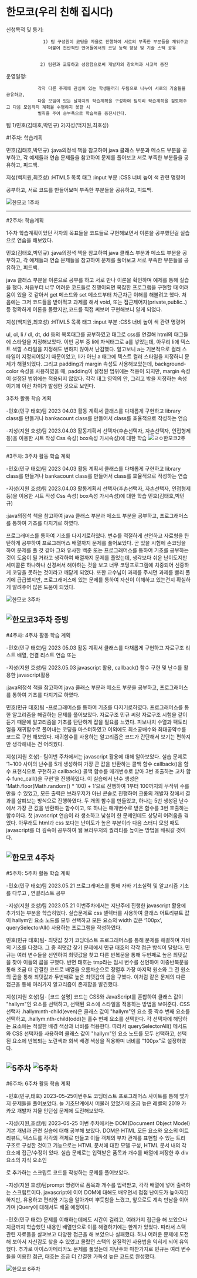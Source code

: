 # 한모코(우리 친해 집시다)

신청목적 및 동기: 

                  1) 팀 구성원이 코딩을 자율로 진행하여 서로의 부족한 부분들을 채워주고
                    더불어 전반적인 언어들에서의 코딩 능력 향상 및 기술 스택 공유
                    
                    
                 2) 팀원과 교류하고 성장함으로써 개발자의 창의력과 사고력 증진
                 
운영일정: 


                각자 다른 주제에 관심이 있는 학생들끼리 두팀으로 나누어 서로의 기술들을 공유하고, 
                다음 모임이 있는 날까지의 학습계획을 구성하여 팀끼리 학습계획을 검토해주고 다음 모임까지 계획을 수행하지 못할 시 
                벌칙을 주어 승부욕으로 학습력을 증진시킨다.
                
                
팀
1)민호(김태호,박민규)
2)지성(백지원,최호성)

#1주차:
학습계획

민호(김태호,박민규)
:java의정석 책을 참고하여 java 클래스 부분과 메소드 부분을 공부하고, 
각 예제들과 연습 문제들을 참고하여 
문제를 풀어보고 서로 부족한 부분들을 공유하고, 피드백.

지성(백지원,최호성)
:HTML5 목록 태그 :input 부분
:CSS 너비 높이 색 관련 명령어 

공부하고, 서로 코드를 만들어보며 부족한 부분들을 공유하고, 피드백.

![한모코 1주차](https://user-images.githubusercontent.com/126559845/226876920-fe8a9c66-b6d4-447a-8df9-b6e0a99acbd2.jpg)





--------------------------------------------------------------------------------------------------------------
#2주차:
학습계획

1주차 학습계획이었던 각자의 목표들을 코드들로 구현해보면서 이론을 공부했던걸 실습으로 연습을 해보았다.

민호(김태호,박민규)
:java의정석 책을 참고하여 java 클래스 부분과 메소드 부분을 공부하고, 
각 예제들과 연습 문제들을 참고하여 
문제를 풀어보고 서로 부족한 부분들을 공유하고, 피드백.

 java 클래스 부분을 이론으로 공부를 하고 서로 만나 이론을 확인하며 예제를 통해 실습을 했다. 처음부터 너무 어려운 코드들로
진행이되면 복잡한 프로그램을 구현할 때 어려움이 있을 것 같아서 get 메소드와 set 메소드부터 차근차근 이해를 해볼려고 했다.
처음에는 그저 코드들을 받아적고 과제를 해서 void, 또는 접근제어자(private,public..)등 정확하게 이론을 몰랐지만,코드를 직접
써보며 구현해보니 알게 되었다.



지성(백지원,최호성)
:HTML5 목록 태그 :input 부분
:CSS 너비 높이 색 관련 명령어

 ul, ol, li / dl, dt, dd 등의 목록태그를 공부하였고 <link> 태그로 css를 연결해 html의 태그들에 스타일을 지정해보았다. 이번 공부 중 li에 자식태그로 a를 넣었는데, 아무리 li에 텍스트 색깔 스타일을 지정해도 변하지 않아서 난감했다. 알고보니 a는 기본적으로  컬러 스타일이 지정되어있기 때문이었고, li가 아닌 a 태그에 텍스트 컬러 스타일을 지정하니 문제가 해결되었다. 그리고 padding과 margin 속성도 사용해보았는데, background-color 속성을 사용하였을 때, padding이 설정된 범위에는 적용이 되지만, margin 속성이 설정된 범위에는 적용되지 않았다. 각각 태그 영역의 안, 그리고 밖을 지정하는 속성이기에 이런 차이가 발생한 것으로 보인다. 


3주차 활동 학습 계획 


-민호(민규 태호)팀 2023 04.03 활동 계획서
클래스를 다채롭게 구현하고 library class를 만들거나 bankacount class를 만들어서 
class를 효율적으로 작성하는 연습

-지성(지원 호성)팀 2023.04.03 활동계획서
선택자(후손선택자, 자손선택자, 인접형제 등)을 이용한 시트 작성
Css 속성( box속성 가시속성)에 대한 학습
![ㄹㅇ한모코2주](https://github.com/ho8ae/hanmoco/assets/126559845/f73c9730-015f-47af-97f9-0663b209d7a1)


--------------------------------------------------------------------------------------------------------------
#3주차:
3주차 활동 학습 계획



-민호(민규 태호)팀 2023 04.03 활동 계획서 클래스를 다채롭게 구현하고 library class를 만들거나 bankacount class를 만들어서 class를 효율적으로 작성하는 연습

-지성(지원 호성)팀 2023.04.03 활동계획서 선택자(후손선택자, 자손선택자, 인접형제 등)을 이용한 시트 작성 Css 속성( box속성 가시속성)에 대한 학습
민호(김태호,박민규)


:java의정석 책을 참고하여 java 클래스 부분과 메소드 부분을 공부하고, 프로그래머스를 통하여 기초를 다지기로 하였다. 


프로그래머스를 통하여 기초를 다지기로하였다.  변수를 적절하게 선언하고 자료형을 탄탄하게 공부하여 프로그래머스 배열까지 문제를 풀어보았다.
곧 있을 시험에 손코딩을 하여 문제를 풀 것 같아 그와 유사한 백준 또는 프로그래머스를 통하여 기초를 공부하는 것이 도움이 될 거라고 생각하여 배열까지 문제를 풀었는데,
생각보다 쉬운 난이도지만 세미콜론 하나하나 신경써서 해야하는 것을 보고 너무 코딩프로그램에 치중되어 신중하게 코딩을 못하는 것이라고 깨닫게 되었다. 또한 교수님이 과제를 주시면 
과제를 빨리 풀기에 급급했지만, 프로그래머스에 있는 문제를 통하여 자신이 이해하고 있는건지 확실하게 알려주어 많은 도움이 되었다.

![한모코 3주차](https://user-images.githubusercontent.com/126559845/230608810-cdf01430-858a-460e-8b7f-b93e23f32d76.jpg)

![한모코3주차 증빙](https://user-images.githubusercontent.com/126559845/230608776-6838fc48-4cac-4e2e-b1d7-0bb2d77dab53.png)
--------------------------------------------------------------------------------------------------------------
#4주차:
4주차 활동 학습 계획



-민호(민규 태호)팀 2023 05.03 활동 계획서 클래스를 다채롭게 구현하고 자료구조 리스트 배열, 연결 리스트 연습 또는 

-지성(지원 호성)팀 2023.05.03 javascript 활용, callback() 함수 구현 및 난수를 활용한 javascript활용


:java의정석 책을 참고하여 java 클래스 부분과 메소드 부분을 공부하고, 프로그래머스를 통하여 기초를 다지기로 하였다. 


민호(민규 태호)팀 -프로그래머스를 통하여 기초를 다지기로하였다.  프로그래머스를 통한 알고리즘을 해결하는 문제를 풀어보았다. 자료구조 민규 씨랑 자료구조
                  시험을 같이 듣기 때문에 알고리즘을 기초를 탄탄하게 잡을 필요를 느꼈다. 피보나치 수열과 팩토리얼을 재귀함수로 풀어내는 코딩을 
                  마스터하였고 이외에도 최소공배수와 최대공약수를 코드로 구현 해보았다. 재귀함수를 사용하는 알고리즘은 코드가 간단해서 보기는 편하지만
                  생각해내는 건 어려웠다.

지성(지원 호성)-  팀이번 주차에서는 javascript 활용에 대해 알아보았다. 실습 문제로 ‘1~100 사이의 난수를 5개 생성하여 가장 큰 값을 반환하는 콜백 함수 callback()을 함수 표현식으로 구현하고 callback() 콜백 함수를 매개변수로 받아 3번                       호출하는 고차 함수 func_call()을 구현’을 진행하였다. 이 실습에서 난수 생성은 ‘Math.floor(Math.random() * 100) + 1’으로 진행하여 1부터 100까지의 무작위 수를 만들 수 있었고, 모든 출력은 브라우저가 아닌 콘솔로 진행하여                    크롬의 개발자 창에서 결과를 살펴보는 방식으로 진행하였다. 두 개의 함수를 만들었고, 하나는 5번 생성된 난수에서 가장 큰 값을 반환하는 함수이고, 또 하나는 매개변수로 받은 함수를 3번 호출하는 함수이다. 첫 javascript 연습이                  라 생소하고 낯설어 한 문제인데도 상당히 어려움을 겪었다. 아무래도 html과 css 보다는 난이도가 높은 부분이라 다음 스터디 모임 때도 javascript를 더 깊숙이 공부하여 웹 브라우저의 퀄리티를 높이는 방법을 배워갈 것이다.

![한모코 4주차](https://user-images.githubusercontent.com/126559845/236720799-fad9ea99-81a8-4784-8aa7-7f1562731355.jpg)
--------------------------------------------------------------------------------------------------------------

#5주차:
5주차 활동 학습 계획

-민호(민규 태호)팀 2023.05.21 프로그래머스를 통해 자바 기초실력 및 알고리즘 기초를 다루고 , 연결리스트 공부 

-지성(지원 호성)팀 2023.05.21 이번주차에서는 지난주에 진행한 javascript 활용에 추가되는 부분을 학습히였다. 실습문제로 
css 셀렉터를 사용하여 클래스 어트리뷰트 값이 hallym인 요소 노드를 모두 선택하고 모든 요소의 width 값은 ‘100px’, querySelectorAll() 사용하는 프로그램을 작성하였다.

민호(민규 태호)팀-
최댓값 찾기
코딩테스트 프로그래머스를 통해 문제를 해결하며 자바의 기초를 다졌다.
그 중 최댓값 찾기 문제에서 민규 태호의 각각 접근 방식이 달랐다.
민규는 여러 변수들을 선언하여 최댓값을 찾고 다른 반복문을 통해 두번째로 높은 최댓값을 찾아
이들의 곱을 구했다.
반면 태호는 tmp라는 임시 변수를 선언하여 이중반복문을 통해 조금 더 간결한 코드로
배열을 오름차순으로 정렬후 가장 마지막 원소와 그 전 원소의 곱을 통해
최댓값과 두번째로 높은 최댓갑의 곱을 구했다.
이처럼 같은 문제의 다른 접근을 통해 여러가지 알고리즘이 존재함을 발견했다.

지성(지원 호성)팀- [코드 설명]
코드는 CSS와 JavaScript를 혼합하여 클래스 값이 "hallym"인 요소를 선택하고, 선택된 요소에 스타일을 적용하는 방법을 보여준다. CSS 선택자 .hallym:nth-child(even)은 클래스 값이 "hallym"인 요소 중 짝수 번째 요소를 선택하고, .hallym:nth-child(odd)는 홀수 번째 요소를 선택한다. 각 선택자에 해당하는 요소에는 적절한 배경 색상과 너비를 적용한다.
따라서 querySelectorAll() 메서드와 CSS 선택자를 사용하여 클래스 값이 "hallym"인 요소 노드를 모두 선택하고, 선택된 요소에 반복되는 노란색과 회색 배경 색상을 적용하며 너비를 "100px"로 설정하였다.


![5주차](https://github.com/ho8ae/hanmoco/assets/126559845/ecfe09e0-802c-463b-96ac-dc957350cd1a)
![5주차](https://github.com/ho8ae/hanmoco/assets/126559845/9efc3564-fc85-494d-9e39-e6c3188a5b70)
--------------------------------------------------------------------------------------------------------------
#6주차:
6주차 활동 학습 계획

-민호(민규,태호) 2023-05-25이번주도 코딩테스트 프로그래머스 사이트를 통해 몇가지 문제들을 풀어보았다.
늘 기초단계에서 머물러 있었기에 조금 높은 레벨의 2019 카카오 개발자 겨울 인턴십 문제에 도전해보았다.


-지성(지원,호성)팀 2023-05-25 이번 주차에서는 DOM(Document Object Model) 기본 개념과 관련 실습에 대해 공부해 보았다. DOM은 HTML 모든 요소와 요소의 어트리뷰트, 텍스트를 각각의 객체로 만들고 이들 객체의 부자 관계를 표현할 수 있는 트리 구조로 구성한 것이고 기능으로는 HTML 문서에 대한 모델 구성, HTML 문서 내의 각 요소에 접근/수정이 있다. 실습 문제로는 입력받은 품목과 개수를 배열에 저장한 후 div 요소의 자식 요소인 <p>로 추가하는 스크립트 코드를 작성하는 문제를 풀어보았다. 

  
 -지성(지원 호성)팀prompt 명령어로 품목과 개수를 입력받고, 각각 배열에 넣어 출력하는 스크립트이다. 
javascript에 이어 DOM에 대해도 배우면서 점점 난이도가 높아지긴 하지만, 유용하고 편리한 기능을 알아가며 뿌듯함을 느꼈고, 앞으로도 계속 만남을 이어가며 jQuery에 대해서도 배울 예정이다. 
  
 -민호(민규 태호) 
  문제를 이해하는데에도 시간이 걸리고, 여러가지 접근을 해 보았으나 지금까지 학습했던 내용인 배열만으로
이를 해결하기에는 한계가 있었다. 따라서 스택 관련 자료들을 살펴보고 다양한 접근을 해 보았으나 실패했다.
허나 어려운 문제에 도전해 보아서 자신감도 찾을 수 있었고 몰랐던 스택의 실질적인 사용법을 익히게 되어 유익했다.
추가로 아이스아메리카노 문제를 풀었는데 지난주와 마찬가지로 민규는 여러 변수들을 이용한 접근, 태호는 조금 더
간결한 가독성 높은 코드로 완성했다.

![한모코 6주차](https://github.com/ho8ae/hanmoco/assets/126559845/5e9f5297-a6fd-4e16-a7bd-1a17338eb8e8)



